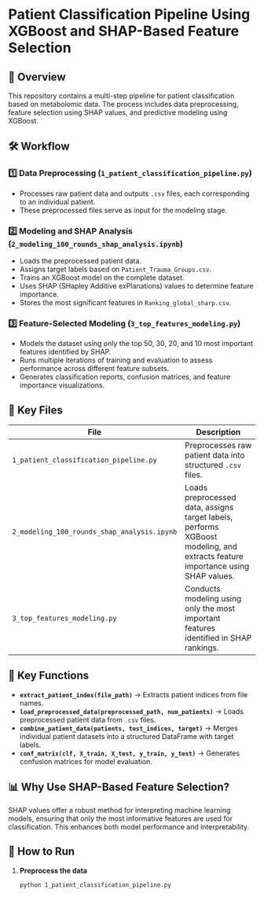 # **Patient Classification Pipeline Using XGBoost and SHAP-Based Feature Selection**

## 📌 Overview  
This repository contains a multi-step pipeline for patient classification based on metabolomic data. The process includes data preprocessing, feature selection using SHAP values, and predictive modeling using XGBoost.

## 🛠 Workflow  

### **1️⃣ Data Preprocessing (`1_patient_classification_pipeline.py`)**  
- Processes raw patient data and outputs `.csv` files, each corresponding to an individual patient.  
- These preprocessed files serve as input for the modeling stage.  

### **2️⃣ Modeling and SHAP Analysis (`2_modeling_100_rounds_shap_analysis.ipynb`)**  
- Loads the preprocessed patient data.  
- Assigns target labels based on `Patient_Trauma_Groups.csv`.  
- Trains an XGBoost model on the complete dataset.  
- Uses SHAP (SHapley Additive exPlanations) values to determine feature importance.  
- Stores the most significant features in `Ranking_global_sharp.csv`.  

### **3️⃣ Feature-Selected Modeling (`3_top_features_modeling.py`)**  
- Models the dataset using only the top 50, 30, 20, and 10 most important features identified by SHAP.  
- Runs multiple iterations of training and evaluation to assess performance across different feature subsets.  
- Generates classification reports, confusion matrices, and feature importance visualizations.  

## 📂 Key Files  
| File | Description |
|------|------------|
| `1_patient_classification_pipeline.py` | Preprocesses raw patient data into structured `.csv` files. |
| `2_modeling_100_rounds_shap_analysis.ipynb` | Loads preprocessed data, assigns target labels, performs XGBoost modeling, and extracts feature importance using SHAP values. |
| `3_top_features_modeling.py` | Conducts modeling using only the most important features identified in SHAP rankings. |

## 🔧 Key Functions  
- **`extract_patient_index(file_path)`** → Extracts patient indices from file names.  
- **`load_preprocessed_data(preprocessed_path, num_patients)`** → Loads preprocessed patient data from `.csv` files.  
- **`combine_patient_data(patients, test_indices, target)`** → Merges individual patient datasets into a structured DataFrame with target labels.  
- **`conf_matrix(clf, X_train, X_test, y_train, y_test)`** → Generates confusion matrices for model evaluation.  

## 📊 Why Use SHAP-Based Feature Selection?  
SHAP values offer a robust method for interpreting machine learning models, ensuring that only the most informative features are used for classification. This enhances both model performance and interpretability.  

## 🚀 How to Run  
1. **Preprocess the data**  
   ```bash
   python 1_patient_classification_pipeline.py
